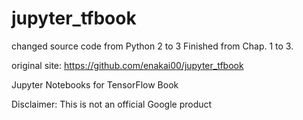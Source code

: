 # jupyter_tfbook

changed source code from Python 2 to 3
Finished from Chap. 1 to 3.

original site:
https://github.com/enakai00/jupyter_tfbook

Jupyter Notebooks for TensorFlow Book

Disclaimer: This is not an official Google product

